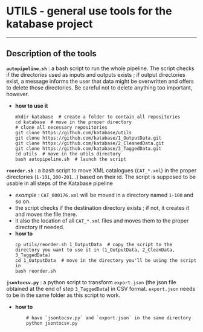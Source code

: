 # UTILS - general use tools for the katabase project

---

## Description of the tools
**`autopipeline.sh`** : a bash script to run the whole pipeline. The script checks if the directories used as inputs and outputs exists ; if
output directories exist, a message informs the user that data might be overwritten and offers to delete those directories. Be careful not
to delete anything too important, however.
- **how to use it**
	```shell
	mkdir katabase  # create a folder to contain all repositories
	cd katabase  # move in the proper directory
	# clone all necessary repositories
	git clone https://github.com/katabase/utils
	git clone https://github.com/katabase/1_OutputData.git
	git clone https://github.com/katabase/2_CleanedData.git
	git clone https://github.com/katabase/3_TaggedData.git
	cd utils  # move in the utils directory
	bash autopipeline.sh  # launch the script
	```

**`reorder.sh`** : a bash script to move XML catalogues (`CAT_*.xml`) in the proper directories (`1-101`, `200-201`...) based on their id. 
The script is supposed to be usable in all steps of the Katabase pipeline
- *example* : `CAT_000176.xml` will be moved in a directory named `1-100` and so on.
- the script checks if the destination directory exists ; if not, it creates it and moves the file there. 
- it also the location of all `CAT_*.xml` files and moves them to the proper directory if needed.
- **how to**
	```shell
	cp utils/reorder.sh 1_OutputData  # copy the script to the directory you want to use it in (1_OutputData, 2_CleanData, 3_TaggedData)
	cd 1_OutputData  # move in the directory you'll be using the script in
	bash reorder.sh
	```

**`jsontocsv.py`** : a python script to transform `export.json` (the json file obtained at the end of step `3_TaggedData`) in CSV format. `export.json` 
needs to be in the same folder as this script to work.
- **how to**
	```
        # have `jsontocsv.py` and `export.json` in the same directory
        python jsontocsv.py
	```
